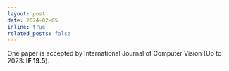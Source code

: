 ```yaml
---
layout: post
date: 2024-02-05
inline: true
related_posts: false
---
```


One paper is accepted by International Journal of Computer Vision (Up to 2023: **IF 19.5**).
